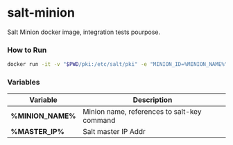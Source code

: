 # salt-minion

Salt Minion docker image, integration tests pourpose.

### How to Run

```bash
docker run -it -v "$PWD/pki:/etc/salt/pki" -e "MINION_ID=%MINION_NAME%" -e "SALT_MASTER=%MASTER_IP%" fbraz3/salt-minion
```

### Variables

 |Variable|Description|
|-----|-----|
| **%MINION_NAME%** | Minion name, references to salt-key command |
| **%MASTER_IP%** | Salt master IP Addr |